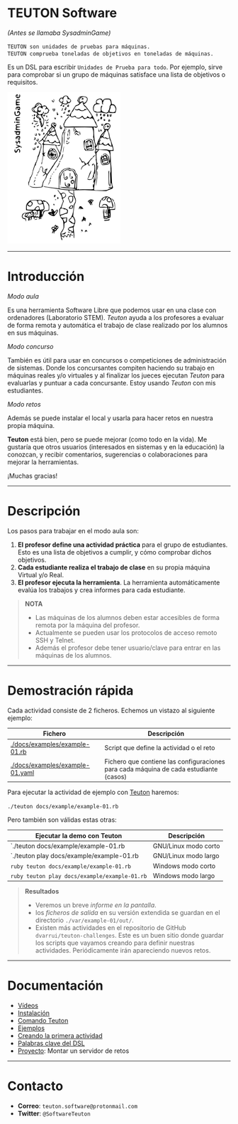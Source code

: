 # TEUTON Software

_(Antes se llamaba SysadminGame)_

```
TEUTON son unidades de pruebas para máquinas.
TEUTON comprueba toneladas de objetivos en toneladas de máquinas.
```

Es un DSL para escribir `Unidades de Prueba para todo`. Por ejemplo,
sirve para comprobar si un grupo de máquinas satisface una lista de objetivos o requisitos.

![logo](../logo.png)

---

# Introducción

*Modo aula*

Es una herramienta Software Libre que podemos usar en una clase con ordenadores
(Laboratorio STEM). *Teuton* ayuda a los profesores a evaluar de forma
remota y automática el trabajo de clase realizado por los alumnos en sus máquinas.

*Modo concurso*

También es útil para usar en concursos o competiciones de administración
de sistemas. Donde los concursantes compiten haciendo su trabajo en máquinas reales y/o virtuales y al finalizar los jueces ejecutan *Teuton*
para evaluarlas y puntuar a cada concursante. Estoy usando *Teuton* con mis estudiantes.

*Modo retos*

Además se puede instalar el local y usarla para hacer retos en nuestra propia máquina.

**Teuton** está bien, pero se puede mejorar (como todo en la vida).
Me gustaría que otros usuarios (interesados en sistemas y en la educación) la conozcan, y recibir comentarios, sugerencias o colaboraciones para mejorar la herramientas.

¡Muchas gracias!

---

# Descripción

Los pasos para trabajar en el modo aula son:

1. **El profesor define una actividad práctica** para el grupo de estudiantes.
Esto es una lista de objetivos a cumplir, y cómo comprobar dichos objetivos.
1. **Cada estudiante realiza el trabajo de clase** en su propia máquina
Virtual y/o Real.
1. **El profesor ejecuta la herramienta**. La herramienta automáticamente
evalúa los trabajos y crea informes para cada estudiante.

> **NOTA**
> * Las máquinas de los alumnos deben estar accesibles de forma remota por la máquina del profesor.
> * Actualmente se pueden usar los protocolos de acceso remoto
SSH y Telnet.
> * Además el profesor debe tener usuario/clave para entrar en las máquinas de los alumnos.

---

# Demostración rápida

Cada actividad consiste de 2 ficheros. Echemos un vistazo al siguiente ejemplo:

| Fichero | Descripción |
| ------- | ----------- |
| [./docs/examples/example-01.rb](../examples/example-01.rb) | Script que define la actividad o el reto |
| [./docs/examples/example-01.yaml](../examples/example-01.yaml) | Fichero que contiene las configuraciones para cada máquina de cada estudiante (casos) |

Para ejecutar la actividad de ejemplo con [Teuton](./comando.md) haremos:

`./teuton docs/example/example-01.rb`

Pero también son válidas estas otras:

| Ejecutar la demo con Teuton | Descripción |
| --------------------------- | ----------- |
| `./teuton docs/example/example-01.rb | GNU/Linux modo corto |
| `./teuton play docs/example/example-01.rb | GNU/Linux modo largo |
| `ruby teuton docs/example/example-01.rb` | Windows modo corto |
| `ruby teuton play docs/example/example-01.rb` | Windows modo largo |

> **Resultados**
> * Veremos un breve *informe en la pantalla*.
> * los *ficheros de salida* en su versión extendida se guardan en el directorio `./var/example-01/out/`.
> * Existen más actividades en el repositorio de GitHub `dvarrui/teuton-challenges`. Este es un buen sitio donde guardar los scripts que vayamos creando para definir nuestras actividades. Periódicamente irán apareciendo nuevos retos.

---

# Documentación

* [Vídeos](./videos.md)
* [Instalación](./modos.md)
* [Comando Teuton](./comando.md)
* [Ejemplos](./ejemplos/README.md)
* [Creando la primera actividad](./primera-actividad.md)
* [Palabras clave del DSL](./dsl/README.md)
* [Proyecto](./proyectos/servidor-de-retos.md): Montar un servidor de retos

---

# Contacto

* **Correo**: `teuton.software@protonmail.com`
* **Twitter**: `@SoftwareTeuton`
